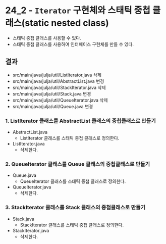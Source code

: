 # 24_2 - `Iterator` 구현체와 스태틱 중첩 클래스(static nested class)

- 스태틱 중첩 클래스를 사용할 수 있다.
- 스태틱 중첩 클래스를 사용하여 인터페이스 구현체를 만들 수 있다.


## 결과

- src/main/java/julja/util/ListIterator.java 삭제
- src/main/java/julja/util/AbstractList.java 변경
- src/main/java/julja/util/StackIterator.java 삭제
- src/main/java/julja/util/Stack.java 변경
- src/main/java/julja/util/QueueIterator.java 삭제
- src/main/java/julja/util/Queue.java 변경


### 1. ListIterator 클래스를 AbstractList 클래스의 중첩클래스로 만들기

- AbstractList.java
  - ListIterator 클래스를 스태틱 중첩 클래스로 정의한다.
- ListIterator.java
  - 삭제한다.

### 2. QueueIterator 클래스를 Queue 클래스의 중첩클래스로 만들기

- Queue.java
  - QueueIterator 클래스를 스태틱 중첩 클래스로 정의한다.
- QueueIterator.java 
  - 삭제한다.

### 3. StackIterator 클래스를 Stack 클래스의 중첩클래스로 만들기

- Stack.java
  - StackIterator 클래스를 스태틱 중첩 클래스로 정의한다.
- StackIterator.java 
  - 삭제한다.
